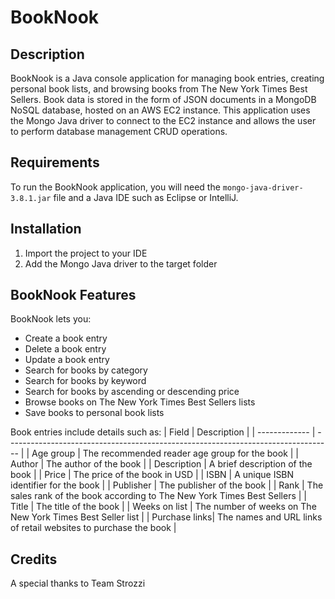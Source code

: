 # BookNook

## Description
BookNook is a Java console application for managing book entries, creating personal book lists, and browsing books from The New York Times Best Sellers.
Book data is stored in the form of JSON documents in a MongoDB NoSQL database, hosted on an AWS EC2 instance. 
This application uses the Mongo Java driver to connect to the EC2 instance and allows the user to perform database management CRUD operations.

## Requirements
To run the BookNook application, you will need the `mongo-java-driver-3.8.1.jar` file and a Java IDE such as Eclipse or IntelliJ.

## Installation
1. Import the project to your IDE
2. Add the Mongo Java driver to the target folder

## BookNook Features
BookNook lets you:

- Create a book entry
- Delete a book entry
- Update a book entry
- Search for books by category
- Search for books by keyword
- Search for books by ascending or descending price
- Browse books on The New York Times Best Sellers lists
- Save books to personal book lists


Book entries include details such as:
| Field         | Description                                                                       |
| ------------- | --------------------------------------------------------------------------------- |
| Age group     | The recommended reader age group for the book                                     |
| Author        | The author of the book                                                            |
| Description   | A brief description of the book                                                   |
| Price         | The price of the book in USD                                                      |
| ISBN          | A unique ISBN identifier for the book                                             |
| Publisher     | The publisher of the book                                                         |
| Rank          | The sales rank of the book according to The New York Times Best Sellers           |
| Title         | The title of the book                                                             |
| Weeks on list | The number of weeks on The New York Times Best Seller list                        |
| Purchase links| The names and URL links of retail websites to purchase the book                   |

## Credits
A special thanks to Team Strozzi 
